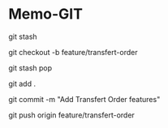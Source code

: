 # Memo-GIT



git stash

git checkout -b feature/transfert-order

git stash pop

git add .

git commit -m "Add Transfert Order features"

git push origin feature/transfert-order
